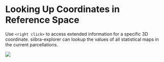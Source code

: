 # Looking Up Coordinates in Reference Space

Use `<right click>` to access extended information for a specific 3D coordinate. siibra-explorer can lookup the values of all statistical maps in the current parcellations.

![](https://data-proxy.ebrains.eu/api/v1/buckets/reference-atlas-data/static/point_assignment.png)
